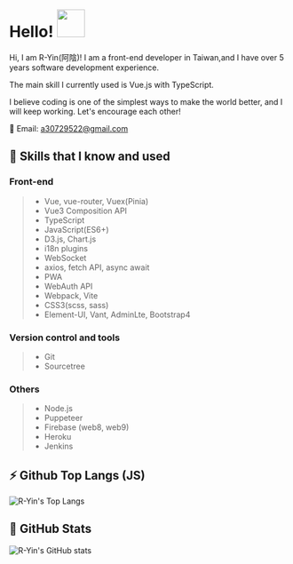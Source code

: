 # Hello! <img src="https://i.imgur.com/N573qVR.gif" width="50px">

Hi, I am R-Yin(阿陰)! I am a front-end developer in Taiwan,and I have over 5 years software development experience.

The main skill I currently used is Vue.js with TypeScript. 

I believe coding is one of the simplest ways to make the world better, and I will keep working. Let's encourage each other!

📧 Email: a30729522@gmail.com

## 📙 Skills that I know and used

### Front-end
> - Vue, vue-router, Vuex(Pinia)
> - Vue3 Composition API
> - TypeScript
> - JavaScript(ES6+)
> - D3.js, Chart.js
> - i18n plugins
> - WebSocket
> - axios, fetch API, async await
> - PWA
> - WebAuth API
> - Webpack, Vite
> - CSS3(scss, sass)
> - Element-UI, Vant, AdminLte, Bootstrap4 

### Version control and tools
> - Git
> - Sourcetree

### Others
> - Node.js
> - Puppeteer
> - Firebase (web8, web9)
> - Heroku
> - Jenkins


## ⚡ Github Top Langs (JS)

<!-- ![Top Langs](https://github-readme-stats.vercel.app/api/top-langs/?username=wuzhe0912&layout=compact&hide=html,css&theme=vue-dark) -->
![R-Yin's Top Langs](https://github-readme-stats.vercel.app/api/top-langs/?username=Ryin0424&layout=compact&hide=html,css&theme=gotham )


## 🌱 GitHub Stats

![R-Yin's GitHub stats](https://github-readme-stats.vercel.app/api?username=Ryin0424&show_icons=true&theme=gotham )


<!--
**Ryin0424/Ryin0424** is a ✨ _special_ ✨ repository because its `README.md` (this file) appears on your GitHub profile.

Here are some ideas to get you started:

- 🔭 I’m currently working on ...
- 🌱 I’m currently learning ...
- 👯 I’m looking to collaborate on ...
- 🤔 I’m looking for help with ...
- 💬 Ask me about ...
- 📫 How to reach me: ...
- 😄 Pronouns: ...
- ⚡ Fun fact: ...
-->
